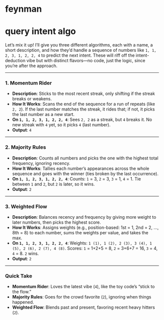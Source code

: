 # feynman


# query intent algo

Let’s mix it up! I’ll give you three different algorithms, each with a name, a short description, and how they’d handle a sequence of numbers like `1, 1, 2, 3, 1, 2, 2, 4` to predict the next intent. These will riff off the intent-deduction vibe but with distinct flavors—no code, just the logic, since you’re after the approach.

---

### 1. Momentum Rider
- **Description**: Sticks to the most recent streak, only shifting if the streak breaks or weakens.
- **How It Works**: Scans the end of the sequence for a run of repeats (like `2, 2`). If the last number matches the streak, it rides that; if not, it picks the last number as a new start.
- **On `1, 1, 2, 3, 1, 2, 2, 4`**: Sees `2, 2` as a streak, but `4` breaks it. No new streak with `4` yet, so it picks `4` (last number).
- **Output**: `4`

---

### 2. Majority Rules
- **Description**: Counts all numbers and picks the one with the highest total frequency, ignoring recency.
- **How It Works**: Tallies each number’s appearances across the whole sequence and goes with the winner (ties broken by the last occurrence).
- **On `1, 1, 2, 3, 1, 2, 2, 4`**: Counts: `1` = 3, `2` = 3, `3` = 1, `4` = 1. Tie between `1` and `2`, but `2` is later, so it wins.
- **Output**: `2`

---

### 3. Weighted Flow
- **Description**: Balances recency and frequency by giving more weight to later numbers, then picks the highest score.
- **How It Works**: Assigns weights (e.g., position-based: 1st = 1, 2nd = 2, ..., 8th = 8) to each number, sums the weights per value, and takes the max.
- **On `1, 1, 2, 3, 1, 2, 2, 4`**: Weights: `1 (1), 1 (2), 2 (3), 3 (4), 1 (5), 2 (6), 2 (7), 4 (8)`. Scores: `1` = 1+2+5 = 8, `2` = 3+6+7 = 16, `3` = 4, `4` = 8. `2` wins.
- **Output**: `2`

---

### Quick Take
- **Momentum Rider**: Loves the latest vibe (`4`), like the toy code’s “stick to the flow.”
- **Majority Rules**: Goes for the crowd favorite (`2`), ignoring when things happened.
- **Weighted Flow**: Blends past and present, favoring recent heavy hitters (`2`).


